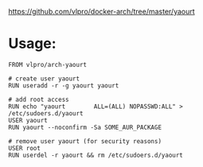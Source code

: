 https://github.com/vlpro/docker-arch/tree/master/yaourt

# Usage:
```Docker
FROM vlpro/arch-yaourt

# create user yaourt
RUN useradd -r -g yaourt yaourt

# add root access
RUN echo "yaourt        ALL=(ALL) NOPASSWD:ALL" > /etc/sudoers.d/yaourt
USER yaourt
RUN yaourt --noconfirm -Sa SOME_AUR_PACKAGE

# remove user yaourt (for security reasons)
USER root
RUN userdel -r yaourt && rm /etc/sudoers.d/yaourt
```
